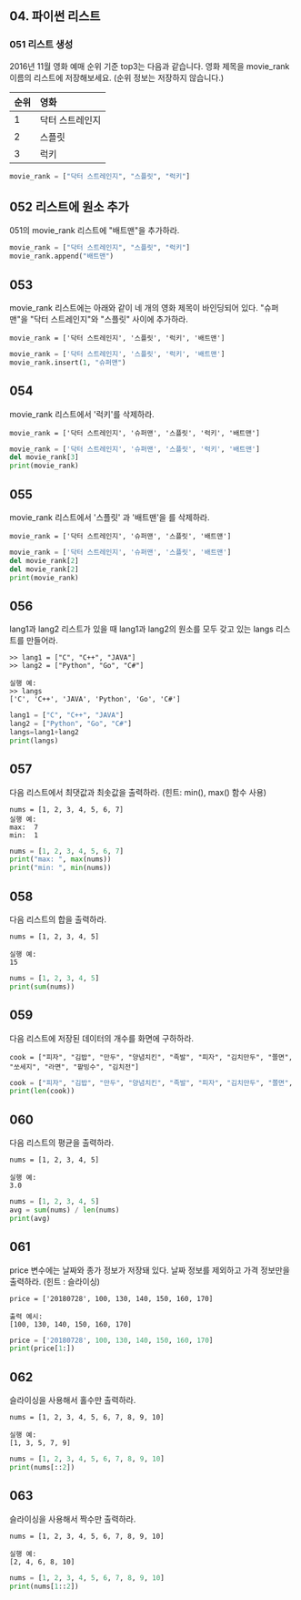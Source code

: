 ## 04. 파이썬 리스트

### 051 리스트 생성

2016년 11월 영화 예매 순위 기준 top3는 다음과 같습니다. 영화 제목을 movie_rank 이름의 리스트에 저장해보세요. (순위 정보는 저장하지 않습니다.)

| 순위 | 영화            |
| :--- | :-------------- |
| 1    | 닥터 스트레인지 |
| 2    | 스플릿          |
| 3    | 럭키            |
```python
movie_rank = ["닥터 스트레인지", "스플릿", "럭키"]
```

## 052 리스트에 원소 추가
051의 movie_rank 리스트에 "배트맨"을 추가하라.
```python
movie_rank = ["닥터 스트레인지", "스플릿", "럭키"]
movie_rank.append("배트맨")
```

## 053
movie_rank 리스트에는 아래와 같이 네 개의 영화 제목이 바인딩되어 있다. "슈퍼맨"을 "닥터 스트레인지"와 "스플릿" 사이에 추가하라.
```
movie_rank = ['닥터 스트레인지', '스플릿', '럭키', '배트맨']
```
```python
movie_rank = ['닥터 스트레인지', '스플릿', '럭키', '배트맨']
movie_rank.insert(1, "슈퍼맨")
```

## 054
movie_rank 리스트에서 '럭키'를 삭제하라.
```
movie_rank = ['닥터 스트레인지', '슈퍼맨', '스플릿', '럭키', '배트맨']
```
```python
movie_rank = ['닥터 스트레인지', '슈퍼맨', '스플릿', '럭키', '배트맨']
del movie_rank[3]
print(movie_rank)
```

## 055
movie_rank 리스트에서 '스플릿' 과 '배트맨'을 를 삭제하라.
```
movie_rank = ['닥터 스트레인지', '슈퍼맨', '스플릿', '배트맨']
```
```python
movie_rank = ['닥터 스트레인지', '슈퍼맨', '스플릿', '배트맨']
del movie_rank[2]
del movie_rank[2]
print(movie_rank)
```

## 056
lang1과 lang2 리스트가 있을 때 lang1과 lang2의 원소를 모두 갖고 있는 langs 리스트를 만들어라.
```
>> lang1 = ["C", "C++", "JAVA"]
>> lang2 = ["Python", "Go", "C#"]
```
```
실행 예:
>> langs
['C', 'C++', 'JAVA', 'Python', 'Go', 'C#']
```
```python
lang1 = ["C", "C++", "JAVA"]
lang2 = ["Python", "Go", "C#"]
langs=lang1+lang2
print(langs)
```

## 057
다음 리스트에서 최댓값과 최솟값을 출력하라. (힌트: min(), max() 함수 사용)
```
nums = [1, 2, 3, 4, 5, 6, 7]
실행 예:
max:  7
min:  1
```
```python
nums = [1, 2, 3, 4, 5, 6, 7]
print("max: ", max(nums))
print("min: ", min(nums))
```

## 058
다음 리스트의 합을 출력하라.
```
nums = [1, 2, 3, 4, 5]
```
```
실행 예:
15
```
```python
nums = [1, 2, 3, 4, 5]
print(sum(nums))
```

## 059
다음 리스트에 저장된 데이터의 개수를 화면에 구하하라.
```
cook = ["피자", "김밥", "만두", "양념치킨", "족발", "피자", "김치만두", "쫄면", "쏘세지", "라면", "팥빙수", "김치전"]
```
```python
cook = ["피자", "김밥", "만두", "양념치킨", "족발", "피자", "김치만두", "쫄면", "쏘세지", "라면", "팥빙수", "김치전"]
print(len(cook))
```
## 060
다음 리스트의 평균을 출력하라.
```
nums = [1, 2, 3, 4, 5]
```
```
실행 예:
3.0
```
```python
nums = [1, 2, 3, 4, 5]
avg = sum(nums) / len(nums)
print(avg)
```

## 061
price 변수에는 날짜와 종가 정보가 저장돼 있다. 날짜 정보를 제외하고 가격 정보만을 출력하라. (힌트 : 슬라이싱)
```
price = ['20180728', 100, 130, 140, 150, 160, 170]
```
```
출력 예시:
[100, 130, 140, 150, 160, 170]
```
```python
price = ['20180728', 100, 130, 140, 150, 160, 170]
print(price[1:])
```

## 062
슬라이싱을 사용해서 홀수만 출력하라.
```
nums = [1, 2, 3, 4, 5, 6, 7, 8, 9, 10]
```
```
실행 예:
[1, 3, 5, 7, 9]
```
```python
nums = [1, 2, 3, 4, 5, 6, 7, 8, 9, 10]
print(nums[::2])
```

## 063
슬라이싱을 사용해서 짝수만 출력하라.
```
nums = [1, 2, 3, 4, 5, 6, 7, 8, 9, 10]
```
```
실행 예:
[2, 4, 6, 8, 10]
```
```python
nums = [1, 2, 3, 4, 5, 6, 7, 8, 9, 10]
print(nums[1::2])
```

